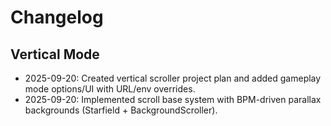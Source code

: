 # Changelog

## Vertical Mode

- 2025-09-20: Created vertical scroller project plan and added gameplay mode options/UI with URL/env overrides.
- 2025-09-20: Implemented scroll base system with BPM-driven parallax backgrounds (Starfield + BackgroundScroller).

